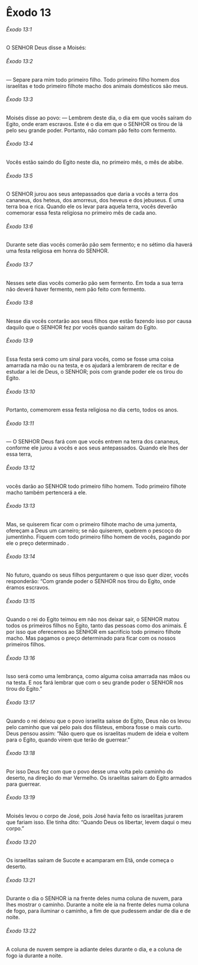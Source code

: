 # Êxodo 13

###### Êxodo 13:1

O SENHOR Deus disse a Moisés:

###### Êxodo 13:2

— Separe para mim todo primeiro filho. Todo primeiro filho homem dos israelitas e todo primeiro filhote macho dos animais domésticos são meus.

###### Êxodo 13:3

Moisés disse ao povo: — Lembrem deste dia, o dia em que vocês saíram do Egito, onde eram escravos. Este é o dia em que o SENHOR os tirou de lá pelo seu grande poder. Portanto, não comam pão feito com fermento.

###### Êxodo 13:4

Vocês estão saindo do Egito neste dia, no primeiro mês, o mês de abibe.

###### Êxodo 13:5

O SENHOR jurou aos seus antepassados que daria a vocês a terra dos cananeus, dos heteus, dos amorreus, dos heveus e dos jebuseus. É uma terra boa e rica. Quando ele os levar para aquela terra, vocês deverão comemorar essa festa religiosa no primeiro mês de cada ano.

###### Êxodo 13:6

Durante sete dias vocês comerão pão sem fermento; e no sétimo dia haverá uma festa religiosa em honra do SENHOR.

###### Êxodo 13:7

Nesses sete dias vocês comerão pão sem fermento. Em toda a sua terra não deverá haver fermento, nem pão feito com fermento.

###### Êxodo 13:8

Nesse dia vocês contarão aos seus filhos que estão fazendo isso por causa daquilo que o SENHOR fez por vocês quando saíram do Egito.

###### Êxodo 13:9

Essa festa será como um sinal para vocês, como se fosse uma coisa amarrada na mão ou na testa, e os ajudará a lembrarem de recitar e de estudar a lei de Deus, o SENHOR; pois com grande poder ele os tirou do Egito.

###### Êxodo 13:10

Portanto, comemorem essa festa religiosa no dia certo, todos os anos.

###### Êxodo 13:11

— O SENHOR Deus fará com que vocês entrem na terra dos cananeus, conforme ele jurou a vocês e aos seus antepassados. Quando ele lhes der essa terra,

###### Êxodo 13:12

vocês darão ao SENHOR todo primeiro filho homem. Todo primeiro filhote macho também pertencerá a ele.

###### Êxodo 13:13

Mas, se quiserem ficar com o primeiro filhote macho de uma jumenta, ofereçam a Deus um carneiro; se não quiserem, quebrem o pescoço do jumentinho. Fiquem com todo primeiro filho homem de vocês, pagando por ele o preço determinado .

###### Êxodo 13:14

No futuro, quando os seus filhos perguntarem o que isso quer dizer, vocês responderão: “Com grande poder o SENHOR nos tirou do Egito, onde éramos escravos.

###### Êxodo 13:15

Quando o rei do Egito teimou em não nos deixar sair, o SENHOR matou todos os primeiros filhos no Egito, tanto das pessoas como dos animais. É por isso que oferecemos ao SENHOR em sacrifício todo primeiro filhote macho. Mas pagamos o preço determinado para ficar com os nossos primeiros filhos.

###### Êxodo 13:16

Isso será como uma lembrança, como alguma coisa amarrada nas mãos ou na testa. E nos fará lembrar que com o seu grande poder o SENHOR nos tirou do Egito.”

###### Êxodo 13:17

Quando o rei deixou que o povo israelita saísse do Egito, Deus não os levou pelo caminho que vai pelo país dos filisteus, embora fosse o mais curto. Deus pensou assim: “Não quero que os israelitas mudem de ideia e voltem para o Egito, quando virem que terão de guerrear.”

###### Êxodo 13:18

Por isso Deus fez com que o povo desse uma volta pelo caminho do deserto, na direção do mar Vermelho. Os israelitas saíram do Egito armados para guerrear.

###### Êxodo 13:19

Moisés levou o corpo de José, pois José havia feito os israelitas jurarem que fariam isso. Ele tinha dito: “Quando Deus os libertar, levem daqui o meu corpo.”

###### Êxodo 13:20

Os israelitas saíram de Sucote e acamparam em Etã, onde começa o deserto.

###### Êxodo 13:21

Durante o dia o SENHOR ia na frente deles numa coluna de nuvem, para lhes mostrar o caminho. Durante a noite ele ia na frente deles numa coluna de fogo, para iluminar o caminho, a fim de que pudessem andar de dia e de noite.

###### Êxodo 13:22

A coluna de nuvem sempre ia adiante deles durante o dia, e a coluna de fogo ia durante a noite.

